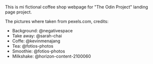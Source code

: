 This is mi fictional coffee shop webpage for "The Odin Project" landing page project.

The pictures where taken from pexels.com, credits:

- Background: @negativespace
- Take away: @sarah-chai
- Coffe: @kevinmenajang
- Tea: @fotios-photos
- Smoothie: @fotios-photos
- Milkshake: @horizon-content-2100060
